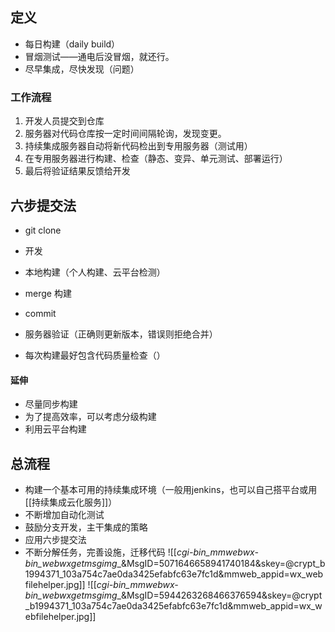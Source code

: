 ## 定义
- 每日构建（daily build）
- 冒烟测试——通电后没冒烟，就还行。
- 尽早集成，尽快发现（问题）

### 工作流程
1. 开发人员提交到仓库
2. 服务器对代码仓库按一定时间间隔轮询，发现变更。
3. 持续集成服务器自动将新代码检出到专用服务器（测试用）
4. 在专用服务器进行构建、检查（静态、变异、单元测试、部署运行）
5. 最后将验证结果反馈给开发


## 六步提交法
- git clone
- 开发
- 本地构建（个人构建、云平台检测）
- merge 构建
- commit
- 服务器验证（正确则更新版本，错误则拒绝合并）

- 每次构建最好包含代码质量检查（）

#### 延伸
- 尽量同步构建
- 为了提高效率，可以考虑分级构建
- 利用云平台构建



## 总流程
- 构建一个基本可用的持续集成环境（一般用jenkins，也可以自己搭平台或用[[持续集成云化服务]]）
- 不断增加自动化测试
- 鼓励分支开发，主干集成的策略
- 应用六步提交法
- 不断分解任务，完善设施，迁移代码
![[_cgi-bin_mmwebwx-bin_webwxgetmsgimg__&MsgID=5071646658941740184&skey=@crypt_b1994371_103a754c7ae0da3425efabfc63e7fc1d&mmweb_appid=wx_webfilehelper.jpg]]
![[_cgi-bin_mmwebwx-bin_webwxgetmsgimg__&MsgID=5944263268466376594&skey=@crypt_b1994371_103a754c7ae0da3425efabfc63e7fc1d&mmweb_appid=wx_webfilehelper.jpg]]